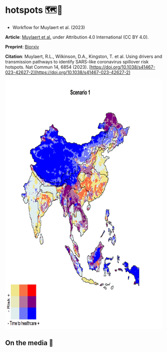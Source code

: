 # hotspots 🗺️:triangular_flag_on_post:

* Workflow for Muylaert et al. (2023)

**Article**: [Muylaert et al.](https://doi.org/10.1038/s41467-023-42627-2) under Attribution 4.0 International (CC BY 4.0).

**Preprint**: [Biorxiv](https://www.biorxiv.org/content/10.1101/2022.12.08.518776v1)

**Citation**: Muylaert, R.L., Wilkinson, D.A., Kingston, T. et al. Using drivers and transmission pathways to identify SARS-like coronavirus spillover risk hotspots. Nat Commun 14, 6854 (2023). [https://doi.org/10.1038/s41467-023-42627-2](https://doi.org/10.1038/s41467-023-42627-2)

<img src="https://github.com/renatamuy/hotspots/blob/main/results/Figure_04/GIF_01.gif" width="800" height="800" />

## On the media :newspaper:

